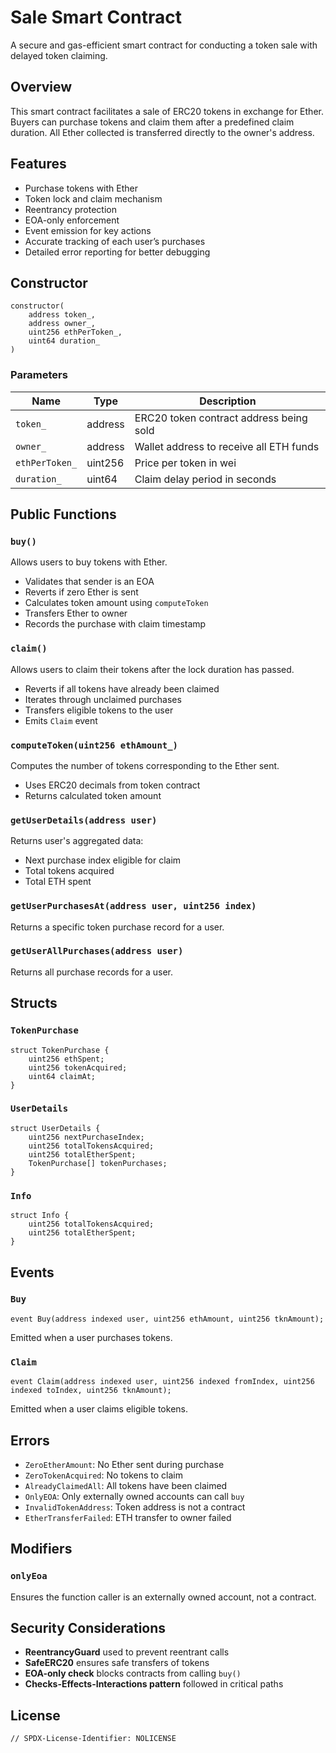 # Sale Smart Contract

A secure and gas-efficient smart contract for conducting a token sale with delayed token claiming.

## Overview

This smart contract facilitates a sale of ERC20 tokens in exchange for Ether. Buyers can purchase tokens and claim them after a predefined claim duration. All Ether collected is transferred directly to the owner's address.

## Features

* Purchase tokens with Ether
* Token lock and claim mechanism
* Reentrancy protection
* EOA-only enforcement
* Event emission for key actions
* Accurate tracking of each user’s purchases
* Detailed error reporting for better debugging

## Constructor

```solidity
constructor(
    address token_,
    address owner_,
    uint256 ethPerToken_,
    uint64 duration_
)
```

### Parameters

| Name           | Type    | Description                             |
| -------------- | ------- | --------------------------------------- |
| `token_`       | address | ERC20 token contract address being sold |
| `owner_`       | address | Wallet address to receive all ETH funds |
| `ethPerToken_` | uint256 | Price per token in wei                  |
| `duration_`    | uint64  | Claim delay period in seconds           |

## Public Functions

### `buy()`

Allows users to buy tokens with Ether.

* Validates that sender is an EOA
* Reverts if zero Ether is sent
* Calculates token amount using `computeToken`
* Transfers Ether to owner
* Records the purchase with claim timestamp

### `claim()`

Allows users to claim their tokens after the lock duration has passed.

* Reverts if all tokens have already been claimed
* Iterates through unclaimed purchases
* Transfers eligible tokens to the user
* Emits `Claim` event

### `computeToken(uint256 ethAmount_)`

Computes the number of tokens corresponding to the Ether sent.

* Uses ERC20 decimals from token contract
* Returns calculated token amount

### `getUserDetails(address user)`

Returns user's aggregated data:

* Next purchase index eligible for claim
* Total tokens acquired
* Total ETH spent

### `getUserPurchasesAt(address user, uint256 index)`

Returns a specific token purchase record for a user.

### `getUserAllPurchases(address user)`

Returns all purchase records for a user.

## Structs

### `TokenPurchase`

```solidity
struct TokenPurchase {
    uint256 ethSpent;
    uint256 tokenAcquired;
    uint64 claimAt;
}
```

### `UserDetails`

```solidity
struct UserDetails {
    uint256 nextPurchaseIndex;
    uint256 totalTokensAcquired;
    uint256 totalEtherSpent;
    TokenPurchase[] tokenPurchases;
}
```

### `Info`

```solidity
struct Info {
    uint256 totalTokensAcquired;
    uint256 totalEtherSpent;
}
```

## Events

### `Buy`

```solidity
event Buy(address indexed user, uint256 ethAmount, uint256 tknAmount);
```

Emitted when a user purchases tokens.

### `Claim`

```solidity
event Claim(address indexed user, uint256 indexed fromIndex, uint256 indexed toIndex, uint256 tknAmount);
```

Emitted when a user claims eligible tokens.

## Errors

* `ZeroEtherAmount`: No Ether sent during purchase
* `ZeroTokenAcquired`: No tokens to claim
* `AlreadyClaimedAll`: All tokens have been claimed
* `OnlyEOA`: Only externally owned accounts can call `buy`
* `InvalidTokenAddress`: Token address is not a contract
* `EtherTransferFailed`: ETH transfer to owner failed

## Modifiers

### `onlyEoa`

Ensures the function caller is an externally owned account, not a contract.

## Security Considerations

* **ReentrancyGuard** used to prevent reentrant calls
* **SafeERC20** ensures safe transfers of tokens
* **EOA-only check** blocks contracts from calling `buy()`
* **Checks-Effects-Interactions pattern** followed in critical paths

## License

```solidity
// SPDX-License-Identifier: NOLICENSE
```
